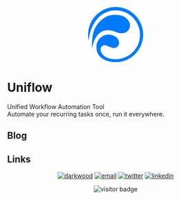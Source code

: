 <p align="center">
  <a href="https://github.com/uniflow-io">
    <img src="assets/logo.png" width="auto" height="128px" alt="Uniflow">
  </a>
</p>

# Uniflow

Unified Workflow Automation Tool  
Automate your recurring tasks once, run it everywhere.

## Blog

<!-- BLOG-POST-LIST:START -->
<!-- BLOG-POST-LIST:END -->

## Links

<p align="center">
  <a href="https://uniflow.io"><img src="https://img.icons8.com/fluent/96/000000/domain.png" alt="darkwood"/></a>
  <a href="mailto:mathieu@darkwood.fr"><img src="https://img.icons8.com/color/96/000000/gmail.png" alt="email"/></a>
  <a href="https://twitter.com/uniflow_io"><img src="https://img.icons8.com/color/96/000000/twitter-squared.png" alt="twitter"/></a>
  <a href="https://www.linkedin.com/company/uniflow-io"><img src="https://img.icons8.com/color/96/000000/linkedin.png" alt="linkedin"/></a>
</p>

<p  align="center">
  <img src="https://visitor-badge.glitch.me/badge?page_id=uniflow-io.github" alt="visitor badge"/>
</p>
